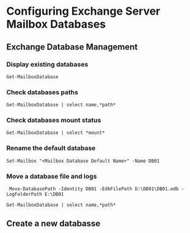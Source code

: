 # Configuring Exchange Server Mailbox Databases

## Exchange Database Management

### Display existing databases

```
Get-MailboxDatabase
```

### Check databases paths

```
Get-MailboxDatabase | select name,*path*
``` 

### Check databases mount status

```
Get-MailboxDatabase | select *mount*
```

### Rename the default database 

```
Set-Mailbox "<Mailbox Database Default Name>" -Name DB01
```

### Move a database file and logs

```
 Move-DatabasePath -Identity DB01 -EdbFilePath D:\DB01\DB01.edb -LogFolderPath E:\DB01

Get-MailboxDatabase | select name,*path*

 ```




## Create a new databasse